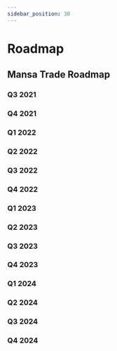 ```yaml
---
sidebar_position: 30
---
```


# Roadmap

## Mansa Trade Roadmap

### Q3 2021

### Q4 2021

### Q1 2022

### Q2 2022

### Q3 2022

### Q4 2022

### Q1 2023

### Q2 2023

### Q3 2023

### Q4 2023

### Q1 2024

### Q2 2024

### Q3 2024

### Q4 2024
